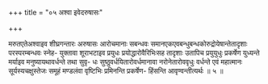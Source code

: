 +++
title = "०५ अश्वा इवेदरुषासः"

+++

मरुतएतेअश्वाइव शीघ्रगन्तारः अरुषासः आरोचमानाः सबन्धवः समानएकएवबन्धुबन्धकोरुद्रोयेषान्तेतादृशाः परस्परम्बन्धवः स्नेह- युक्तावा शूराभटाइव प्रयुधः प्रयोद्धारोवैरिभिःसह तादृशाः उतापिच प्रयुयुधुः प्रकर्षेण युध्यन्ते मर्याइव मनुष्यायथावर्धन्ते तथा सुवृ- धः सुष्ठुवर्धयितारोवर्धमानावा नरोनेतारोववृधुः वर्धन्ते एवं महात्मानः सूर्यस्यचक्षुस्तेजः समूहं मण्डलंवा वृष्टिभिः प्रमिनन्ति प्रकर्षेण- हिंसन्ति आवृण्वन्तीत्यर्थः ॥ ५ ॥